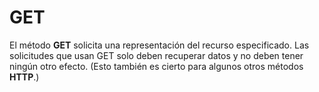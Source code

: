 # GET
El método **GET** solicita una representación del recurso especificado. Las solicitudes que usan GET solo deben recuperar datos y no deben tener ningún otro efecto. (Esto también es cierto para algunos otros métodos **HTTP**.)